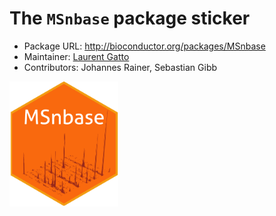 # The `MSnbase` package sticker

* Package URL: http://bioconductor.org/packages/MSnbase
* Maintainer: [Laurent Gatto](https://github.com/lgatto/)
* Contributors: Johannes Rainer, Sebastian Gibb

<img src="./MSnbase.png" height="200">


